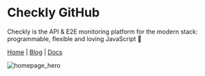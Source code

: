 # Checkly GitHub

Checkly is the API & E2E monitoring platform for the modern stack: programmable, flexible and loving JavaScript 🎉

[Home](https://checklyhq.com?utm_source=readme&utm_medium=readme-file&utm_id=github) | [Blog](https://blog.checklyhq.com?utm_source=readme&utm_medium=readme-file&utm_id=github) | [Docs](https://checklyhq.com/docs?utm_source=readme&utm_medium=readme-file&utm_id=github)

![homepage_hero](https://user-images.githubusercontent.com/7415984/133806876-fe911310-b230-49bf-b032-43e340450f7d.png)

